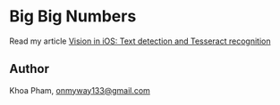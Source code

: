 # Big Big Numbers

Read my article [Vision in iOS: Text detection and Tesseract recognition](https://medium.com/flawless-app-stories/vision-in-ios-text-detection-and-tesseract-recognition-26bbcd735d8f)

## Author

Khoa Pham, onmyway133@gmail.com
